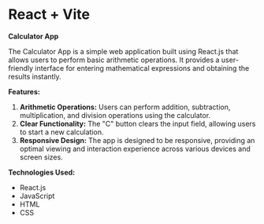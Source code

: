# React + Vite

**Calculator App**

The Calculator App is a simple web application built using React.js that allows users to perform basic arithmetic operations. It provides a user-friendly interface for entering mathematical expressions and obtaining the results instantly.

**Features:**

1. **Arithmetic Operations:** Users can perform addition, subtraction, multiplication, and division operations using the calculator.
2. **Clear Functionality:** The "C" button clears the input field, allowing users to start a new calculation.
3. **Responsive Design:** The app is designed to be responsive, providing an optimal viewing and interaction experience across various devices and screen sizes.

**Technologies Used:**

- React.js
- JavaScript
- HTML
- CSS

